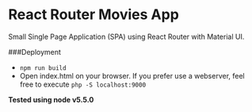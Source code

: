 # React Router Movies App
Small Single Page Application (SPA) using React Router with Material UI.

###Deployment

* `npm run build`
* Open index.html on your browser. If you prefer use a webserver, feel free to execute `php -S localhost:9000` 

**Tested using node v5.5.0**
